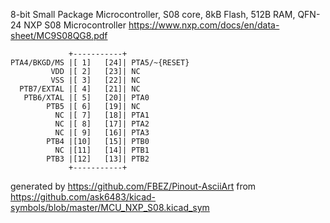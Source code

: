 8-bit Small Package Microcontroller, S08 core, 8kB Flash, 512B RAM, QFN-24
NXP S08 Microcontroller
https://www.nxp.com/docs/en/data-sheet/MC9S08QG8.pdf


	             +-----------+
	PTA4/BKGD/MS |[ 1]   [24]| PTA5/~{RESET}
	         VDD |[ 2]   [23]| NC
	         VSS |[ 3]   [22]| NC
	  PTB7/EXTAL |[ 4]   [21]| NC
	   PTB6/XTAL |[ 5]   [20]| PTA0
	        PTB5 |[ 6]   [19]| NC
	          NC |[ 7]   [18]| PTA1
	          NC |[ 8]   [17]| PTA2
	          NC |[ 9]   [16]| PTA3
	        PTB4 |[10]   [15]| PTB0
	          NC |[11]   [14]| PTB1
	        PTB3 |[12]   [13]| PTB2
	             +-----------+


generated by https://github.com/FBEZ/Pinout-AsciiArt from https://github.com/ask6483/kicad-symbols/blob/master/MCU_NXP_S08.kicad_sym